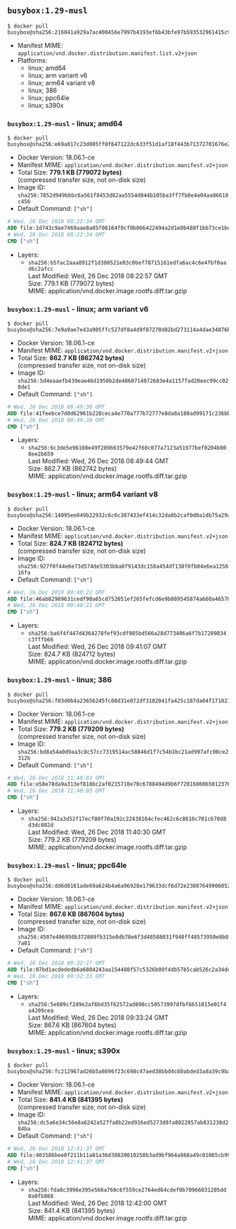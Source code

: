 ## `busybox:1.29-musl`

```console
$ docker pull busybox@sha256:216041a929a7ac400456e7997b4193ef6b43bfe97b593532961415c91ab4c326
```

-	Manifest MIME: `application/vnd.docker.distribution.manifest.list.v2+json`
-	Platforms:
	-	linux; amd64
	-	linux; arm variant v6
	-	linux; arm64 variant v8
	-	linux; 386
	-	linux; ppc64le
	-	linux; s390x

### `busybox:1.29-musl` - linux; amd64

```console
$ docker pull busybox@sha256:e69a017c23d005ff0f647122dc633f51d1af18f443b71372701676e2e6d584be
```

-	Docker Version: 18.06.1-ce
-	Manifest MIME: `application/vnd.docker.distribution.manifest.v2+json`
-	Total Size: **779.1 KB (779072 bytes)**  
	(compressed transfer size, not on-disk size)
-	Image ID: `sha256:7852d949bbbc6a561f8453d82aa5554d844b105ba3ff7fb8e4a04aa86618c456`
-	Default Command: `["sh"]`

```dockerfile
# Wed, 26 Dec 2018 08:22:34 GMT
ADD file:1d743c9ae7469aae8a05f06164f0cf0b066422494a2d1e0b488f1bb73ce1bc52 in / 
# Wed, 26 Dec 2018 08:22:34 GMT
CMD ["sh"]
```

-	Layers:
	-	`sha256:b5fac2aaa8912f1d380521e03c0bef78715161edfa6ac4c6e4fbf0aad6c2afcc`  
		Last Modified: Wed, 26 Dec 2018 08:22:57 GMT  
		Size: 779.1 KB (779072 bytes)  
		MIME: application/vnd.docker.image.rootfs.diff.tar.gzip

### `busybox:1.29-musl` - linux; arm variant v6

```console
$ docker pull busybox@sha256:7e9a9ae7e43a905ffc527df8a4d9f87270d02bd273114a4dae34076b8f0e199a
```

-	Docker Version: 18.06.1-ce
-	Manifest MIME: `application/vnd.docker.distribution.manifest.v2+json`
-	Total Size: **862.7 KB (862742 bytes)**  
	(compressed transfer size, not on-disk size)
-	Image ID: `sha256:5d4eaaefb439eae46d1950b2de4860714072683e4a1157fad20eec99cc028de1`
-	Default Command: `["sh"]`

```dockerfile
# Wed, 26 Dec 2018 08:49:30 GMT
ADD file:41feebce7d0d62961b220ceca4e770a777b72777e8da8a180ad99171c236bb25 in / 
# Wed, 26 Dec 2018 08:49:30 GMT
CMD ["sh"]
```

-	Layers:
	-	`sha256:6c3de5e96108e49f289663579e42f60c077a7123a51977bef0204b008ee2b659`  
		Last Modified: Wed, 26 Dec 2018 08:49:44 GMT  
		Size: 862.7 KB (862742 bytes)  
		MIME: application/vnd.docker.image.rootfs.diff.tar.gzip

### `busybox:1.29-musl` - linux; arm64 variant v8

```console
$ docker pull busybox@sha256:14095ee049b22932c6c6c307433ef414c32da8b2caf0d0a1db75a29a7171f36a
```

-	Docker Version: 18.06.1-ce
-	Manifest MIME: `application/vnd.docker.distribution.manifest.v2+json`
-	Total Size: **824.7 KB (824712 bytes)**  
	(compressed transfer size, not on-disk size)
-	Image ID: `sha256:927f0f44e6e73d574de5303bba8f9143dc158a454df138f0fb04e6ea125616fa`
-	Default Command: `["sh"]`

```dockerfile
# Wed, 26 Dec 2018 09:40:22 GMT
ADD file:46ab82989631cedf90a65cd752051ef265fefcd6e9b089545874a660a46570f1 in / 
# Wed, 26 Dec 2018 09:40:22 GMT
CMD ["sh"]
```

-	Layers:
	-	`sha256:ba6f4f447d4364278fef93cdf985bd566a28d773406a6f7b17289834c3fffb66`  
		Last Modified: Wed, 26 Dec 2018 09:41:07 GMT  
		Size: 824.7 KB (824712 bytes)  
		MIME: application/vnd.docker.image.rootfs.diff.tar.gzip

### `busybox:1.29-musl` - linux; 386

```console
$ docker pull busybox@sha256:f03d0b4a23656245fc08d31e872df3102041fa425c187da04f1710210c6c94b7
```

-	Docker Version: 18.06.1-ce
-	Manifest MIME: `application/vnd.docker.distribution.manifest.v2+json`
-	Total Size: **779.2 KB (779209 bytes)**  
	(compressed transfer size, not on-disk size)
-	Image ID: `sha256:bd8a54a0d9aa3c8c57cc7319514ac58846d1f7c54b1bc21ad997afc00ce2312b`
-	Default Command: `["sh"]`

```dockerfile
# Wed, 26 Dec 2018 11:40:03 GMT
ADD file:e58e78da9a313ef818bc2af0215710e70c6788494d9b6f720168606501237632 in / 
# Wed, 26 Dec 2018 11:40:03 GMT
CMD ["sh"]
```

-	Layers:
	-	`sha256:942a3d52f17ecf80f70a192c22438164cfec462c6c8610c701c670d8d3dc882d`  
		Last Modified: Wed, 26 Dec 2018 11:40:30 GMT  
		Size: 779.2 KB (779209 bytes)  
		MIME: application/vnd.docker.image.rootfs.diff.tar.gzip

### `busybox:1.29-musl` - linux; ppc64le

```console
$ docker pull busybox@sha256:dd6d0161ade69a624b4a6a96928e179633dcf6d72e23087649906052fdd343b6
```

-	Docker Version: 18.06.1-ce
-	Manifest MIME: `application/vnd.docker.distribution.manifest.v2+json`
-	Total Size: **867.6 KB (867604 bytes)**  
	(compressed transfer size, not on-disk size)
-	Image ID: `sha256:4507e496950b372809fb315e0db78e6f3d48588031f940ff48573950e8b07a81`
-	Default Command: `["sh"]`

```dockerfile
# Wed, 26 Dec 2018 09:32:27 GMT
ADD file:07bd1acdededb6a6804243aa154488f57c5326b09f4db57b5cab526c2a34dee5 in / 
# Wed, 26 Dec 2018 09:32:33 GMT
CMD ["sh"]
```

-	Layers:
	-	`sha256:5e089cf2d9e2af6bd35f62572ad890cc50573997dfbf6651015e01f4a4209cea`  
		Last Modified: Wed, 26 Dec 2018 09:33:24 GMT  
		Size: 867.6 KB (867604 bytes)  
		MIME: application/vnd.docker.image.rootfs.diff.tar.gzip

### `busybox:1.29-musl` - linux; s390x

```console
$ docker pull busybox@sha256:fc212967ad26b5a8696f23c698c47aed38bbd4c60abded3ada39c9ba7cf3d0dc
```

-	Docker Version: 18.06.1-ce
-	Manifest MIME: `application/vnd.docker.distribution.manifest.v2+json`
-	Total Size: **841.4 KB (841395 bytes)**  
	(compressed transfer size, not on-disk size)
-	Image ID: `sha256:dc5a6e34c56e8a6242a527fa8b22ed916ed5273d8fa8022857ab831238d284ba`
-	Default Command: `["sh"]`

```dockerfile
# Wed, 26 Dec 2018 12:41:37 GMT
ADD file:403586bee0f211b11a81a36d38820010258b3ad9bf964a868a49c01065cb996c in / 
# Wed, 26 Dec 2018 12:41:37 GMT
CMD ["sh"]
```

-	Layers:
	-	`sha256:fda8c3996e395e566a760c6f559ce2764ed64cdef0b70966031205dd0a0fb868`  
		Last Modified: Wed, 26 Dec 2018 12:42:00 GMT  
		Size: 841.4 KB (841395 bytes)  
		MIME: application/vnd.docker.image.rootfs.diff.tar.gzip
